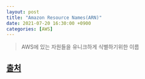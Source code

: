 ```yaml
---
layout: post
title: "Amazon Resource Names(ARN)"
date: 2021-07-20 16:30:00 +0900
categories: [AWS]
---
```


>AWS에 있는 자원들을 유니크하게 식별하기위한 이름

## [출처](https://docs.aws.amazon.com/general/latest/gr/aws-arns-and-namespaces.html)